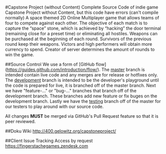 #Capstone Project (without Content)
Complete Source Code of indie game Capstone Project without Content, but this code have errors (can't compile normally)
A space themed 2D Online Multiplayer game that allows teams of four to compete against each other. The objective of each match is to capture the “space” stone, which is achieved by “hacking” the door terminal (remaining close for a preset time) or eliminating all hostiles. Weapons can be purchased at the beginning of each round. Survivors of the previous round keep their weapons. Victors and high performers will obtain more currency to spend. Creator of server determines the amount of rounds to win the game.

##Source Control
We use a form of [GitHub flow] (https://guides.github.com/introduction/flow/). The [master](https://github.com/DJCrossman/capstoneproject) branch is intended contain live code and any merges are for release or hotfixes only. The [development](https://github.com/DJCrossman/capstoneproject/tree/development) branch is intended to be the developer's playground until the code is prepared for live, it is branched off of the master branch. Next we have "feature-..." or "bug-..." branches that branch off of the development branch. These branches add new feature or fix buges on the development branch. Lastly we have the [testing](https://github.com/DJCrossman/capstoneproject/tree/testing) branch off of the master for our testers to play around with our source code.

All changes **MUST** be merged via GitHub's Pull Request feature so that it is peer reviewed.

##Doku Wiki
http://400.gelowitz.org/capstoneproject/

##Client Issue Tracking
Access by request https://fingerstachegames.zendesk.com
